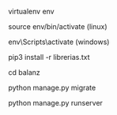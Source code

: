 virtualenv env

source env/bin/activate (linux)

env\Scripts\activate (windows)

pip3 install -r librerias.txt

cd balanz

python manage.py migrate

python manage.py runserver
